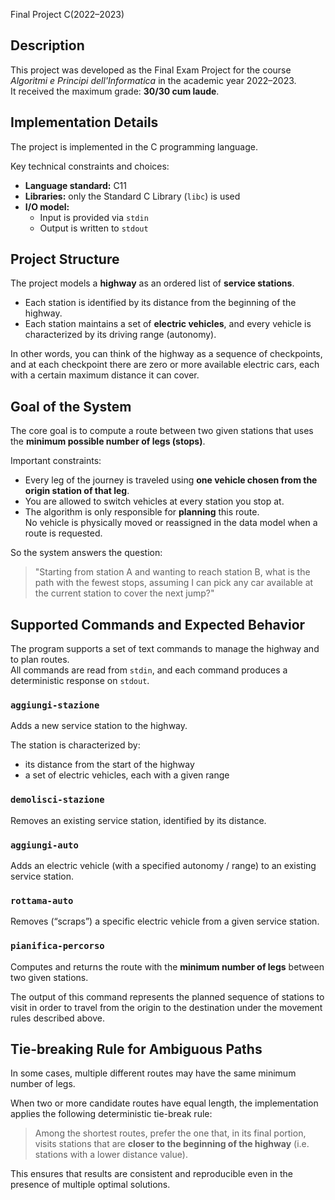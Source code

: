 Final Project C(2022–2023)

## Description

This project was developed as the Final Exam Project for the course _Algoritmi e Principi dell'Informatica_ in the academic year 2022–2023.  
It received the maximum grade: **30/30 cum laude**.

## Implementation Details

The project is implemented in the C programming language.

Key technical constraints and choices:

- **Language standard:** C11
- **Libraries:** only the Standard C Library (`libc`) is used
- **I/O model:**
  - Input is provided via `stdin`
  - Output is written to `stdout`

## Project Structure

The project models a **highway** as an ordered list of **service stations**.

- Each station is identified by its distance from the beginning of the highway.
- Each station maintains a set of **electric vehicles**, and every vehicle is characterized by its driving range (autonomy).

In other words, you can think of the highway as a sequence of checkpoints, and at each checkpoint there are zero or more available electric cars, each with a certain maximum distance it can cover.

## Goal of the System

The core goal is to compute a route between two given stations that uses the **minimum possible number of legs (stops)**.

Important constraints:

- Every leg of the journey is traveled using **one vehicle chosen from the origin station of that leg**.
- You are allowed to switch vehicles at every station you stop at.
- The algorithm is only responsible for **planning** this route.  
  No vehicle is physically moved or reassigned in the data model when a route is requested.

So the system answers the question:

> "Starting from station A and wanting to reach station B, what is the path with the fewest stops, assuming I can pick any car available at the current station to cover the next jump?"

## Supported Commands and Expected Behavior

The program supports a set of text commands to manage the highway and to plan routes.  
All commands are read from `stdin`, and each command produces a deterministic response on `stdout`.

### `aggiungi-stazione`

Adds a new service station to the highway.

The station is characterized by:

- its distance from the start of the highway
- a set of electric vehicles, each with a given range

### `demolisci-stazione`

Removes an existing service station, identified by its distance.

### `aggiungi-auto`

Adds an electric vehicle (with a specified autonomy / range) to an existing service station.

### `rottama-auto`

Removes (“scraps”) a specific electric vehicle from a given service station.

### `pianifica-percorso`

Computes and returns the route with the **minimum number of legs** between two given stations.

The output of this command represents the planned sequence of stations to visit in order to travel from the origin to the destination under the movement rules described above.

## Tie-breaking Rule for Ambiguous Paths

In some cases, multiple different routes may have the same minimum number of legs.

When two or more candidate routes have equal length, the implementation applies the following deterministic tie-break rule:

> Among the shortest routes, prefer the one that, in its final portion, visits stations that are **closer to the beginning of the highway** (i.e. stations with a lower distance value).

This ensures that results are consistent and reproducible even in the presence of multiple optimal solutions.
